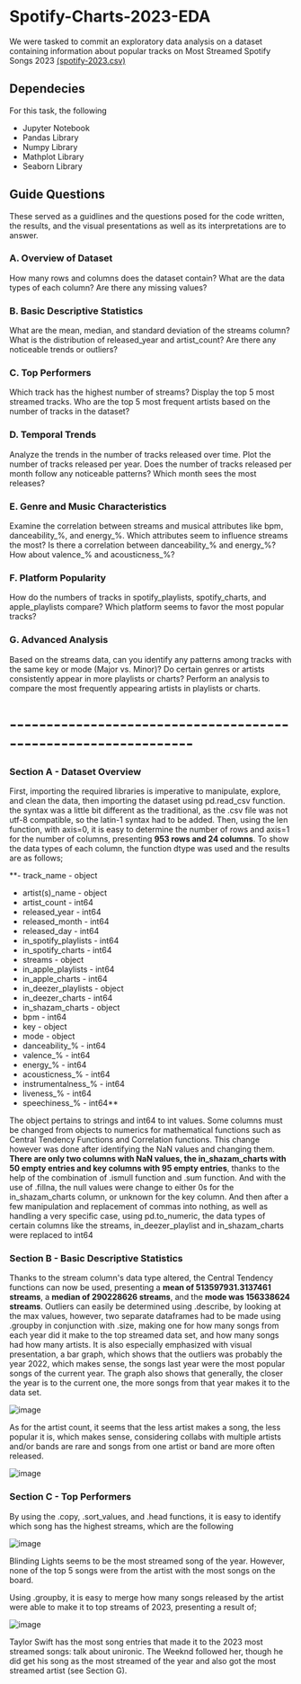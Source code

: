 # Spotify-Charts-2023-EDA

We were tasked to commit an exploratory data analysis on a dataset containing information about popular tracks on Most Streamed Spotify Songs 2023 [(spotify-2023.csv)](https://www.kaggle.com/datasets/nelgiriyewithana/top-spotify-songs-2023)

## Dependecies
For this task, the following 
- Jupyter Notebook
- Pandas Library
- Numpy Library
- Mathplot Library
- Seaborn Library

## Guide Questions

These served as a guidlines and the questions posed for the code written, the results, and the visual presentations as well as its interpretations are to answer.

### A. Overview of Dataset
How many rows and columns does the dataset contain?
What are the data types of each column? Are there any missing values?

### B. Basic Descriptive Statistics
What are the mean, median, and standard deviation of the streams column?
What is the distribution of released_year and artist_count? Are there any noticeable trends or outliers?

### C. Top Performers
Which track has the highest number of streams? Display the top 5 most streamed tracks.
Who are the top 5 most frequent artists based on the number of tracks in the dataset?

### D. Temporal Trends
Analyze the trends in the number of tracks released over time. Plot the number of tracks released per year.
Does the number of tracks released per month follow any noticeable patterns? Which month sees the most releases?

### E. Genre and Music Characteristics
Examine the correlation between streams and musical attributes like bpm, danceability_%, and energy_%. Which attributes seem to influence streams the most?
Is there a correlation between danceability_% and energy_%? How about valence_% and acousticness_%?

### F. Platform Popularity
How do the numbers of tracks in spotify_playlists, spotify_charts, and apple_playlists compare? Which platform seems to favor the most popular tracks?

### G. Advanced Analysis
Based on the streams data, can you identify any patterns among tracks with the same key or mode (Major vs. Minor)?
Do certain genres or artists consistently appear in more playlists or charts? Perform an analysis to compare the most frequently appearing artists in playlists or charts.


# ---------------------------------------------------------------

### Section A - Dataset Overview
First, importing the required libraries is imperative to manipulate, explore, and clean the data, then importing the dataset using pd.read_csv function. the syntax was a little bit different as the traditional, as the .csv file was not utf-8 compatible, so the latin-1 syntax had to be added. Then, using the len function, with axis=0, it is easy to determine the number of rows and axis=1 for the number of columns, presenting **953 rows and 24 columns**. To show the data types of each column, the function dtype was used and the results are as follows;

**- track_name -              object
- artist(s)_name -         object
- artist_count -            int64
- released_year -           int64
- released_month -          int64
- released_day -            int64
- in_spotify_playlists -    int64
- in_spotify_charts -       int64
- streams -                object
- in_apple_playlists -      int64
- in_apple_charts -         int64
- in_deezer_playlists -    object
- in_deezer_charts -        int64
- in_shazam_charts -       object
- bpm -                     int64
- key -                    object
- mode -                   object
- danceability_% -          int64
- valence_% -               int64
- energy_% -                int64
- acousticness_% -          int64
- instrumentalness_% -      int64
- liveness_% -              int64
- speechiness_% -           int64**

The object pertains to strings and int64 to int values. Some columns must be changed from objects to numerics for mathematical functions such as Central Tendency Functions and Correlation functions. This change however was done after identifying the NaN values and changing them. **There are only two columns with NaN values, the in_shazam_charts with 50 empty entries and key columns with 95 empty entries**, thanks to the help of the combination of .ismull function and .sum function. And with the use of .fillna, the null values were change to either 0s for the in_shazam_charts column, or unknown for the key column. And then after a few manipulation and replacement of commas into nothing, as well as handling a very specific case, using pd.to_numeric, the data types of certain columns like the streams, in_deezer_playlist and in_shazam_charts were replaced to int64

### Section B - Basic Descriptive Statistics
Thanks to the stream column's data type altered, the Central Tendency functions can now be used, presenting a **mean of 513597931.3137461 streams**, a **median of 290228626 streams**, and the **mode was 156338624 streams**. Outliers can easily be determined using .describe, by looking at the max values, however, two separate dataframes had to be made using .groupby in conjunction with .size, making one for how many songs from each year did it make to the top streamed data set, and how many songs had how many artists. It is also especially emphasized with visual presentation, a bar graph, which shows that the outliers was probably the year 2022, which makes sense, the songs last year were the most popular songs of the current year. The graph also shows that generally, the closer the year is to the current one, the more songs from that year makes it to the data set. 

![image](https://github.com/user-attachments/assets/1df587ac-2048-4562-8a17-ad5c58160ed6)


As for the artist count, it seems that the less artist makes a song, the less popular it is, which makes sense, considering collabs with multiple artists and/or bands are rare and songs from one artist or band are more often released. 

![image](https://github.com/user-attachments/assets/943383b5-7e41-45e3-81cb-4a165d268fe5)


### Section C - Top Performers
By using the .copy, .sort_values, and .head functions, it is easy to identify which song has the highest streams, which are the following

![image](https://github.com/user-attachments/assets/fadf7d67-0144-49fc-9962-40e768efdd27)

Blinding Lights seems to be the most streamed song of the year. However, none of the top 5 songs were from the artist with the most songs on the board.

Using .groupby, it is easy to merge how many songs released by the artist were able to make it to top streams of 2023, presenting a result of;

![image](https://github.com/user-attachments/assets/477063a3-9cf2-4266-a83f-88d434ca9e44)

Taylor Swift has the most song entries that made it to the 2023 most streamed songs: talk about unironic. The Weeknd followed her, though he did get his song as the most streamed of the year and also got the most streamed artist (see Section G).
